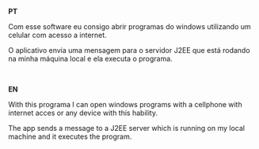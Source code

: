 <b>PT</b><br>
<p>Com esse software eu consigo abrir programas do windows utilizando um celular com acesso a internet. </p>
<p>O aplicativo envia uma mensagem para o servidor J2EE que está rodando na minha máquina local e ela executa o programa. </p>


<br>


<b>EN</b><br>
<p>With this programa I can open windows programs with a cellphone with internet acces or any device with this hability. </p>
<p>The app sends a message to a J2EE server which is running on my local machine and it executes the program. </p>

